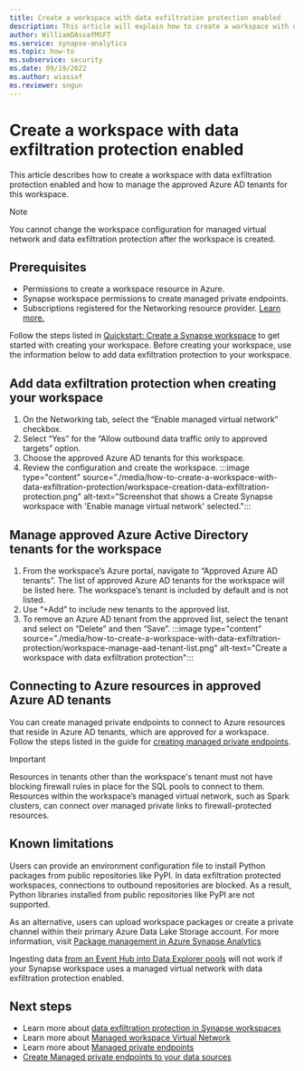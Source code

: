 ```yaml
---
title: Create a workspace with data exfiltration protection enabled
description: This article will explain how to create a workspace with data exfiltration protection in Azure Synapse Analytics
author: WilliamDAssafMSFT 
ms.service: synapse-analytics 
ms.topic: how-to
ms.subservice: security 
ms.date: 09/19/2022 
ms.author: wiassaf
ms.reviewer: sngun
---
```


# Create a workspace with data exfiltration protection enabled

This article describes how to create a workspace with data exfiltration protection enabled and how to manage the approved Azure AD tenants for this workspace.

> [!Note]
> You cannot change the workspace configuration for managed virtual network and data exfiltration protection after the workspace is created.

## Prerequisites
- Permissions to create a workspace resource in Azure.
- Synapse workspace permissions to create managed private endpoints.
- Subscriptions registered for the Networking resource provider. [Learn more.](../../azure-resource-manager/management/resource-providers-and-types.md)

Follow the steps listed in [Quickstart: Create a Synapse workspace](../quickstart-create-workspace.md) to get started with creating your workspace. Before creating your workspace, use the information below to add data exfiltration protection to your workspace.

## Add data exfiltration protection when creating your workspace
1. On the Networking tab, select the “Enable managed virtual network” checkbox.
1. Select “Yes” for the “Allow outbound data traffic only to approved targets” option.
1. Choose the approved Azure AD tenants for this workspace.
1. Review the configuration and create the workspace.
:::image type="content" source="./media/how-to-create-a-workspace-with-data-exfiltration-protection/workspace-creation-data-exfiltration-protection.png" alt-text="Screenshot that shows a Create Synapse workspace with 'Enable manage virtual network' selected.":::

## Manage approved Azure Active Directory tenants for the workspace
1. From the workspace’s Azure portal, navigate to “Approved Azure AD tenants”. The list of approved Azure AD tenants for the workspace will be listed here. The workspace’s tenant is included by default and is not listed.
1. Use “+Add” to include new tenants to the approved list.
1. To remove an Azure AD tenant from the approved list, select the tenant and select on “Delete” and then “Save”.
:::image type="content" source="./media/how-to-create-a-workspace-with-data-exfiltration-protection/workspace-manage-aad-tenant-list.png" alt-text="Create a workspace with data exfiltration protection":::


## Connecting to Azure resources in approved Azure AD tenants

You can create managed private endpoints to connect to Azure resources that reside in Azure AD tenants, which are approved for a workspace. Follow the steps listed in the guide for [creating managed private endpoints](./how-to-create-managed-private-endpoints.md).

> [!IMPORTANT]
> Resources in tenants other than the workspace's tenant must not have blocking firewall rules in place for the SQL pools to connect to them. Resources within the workspace’s managed virtual network, such as Spark clusters, can connect over managed private links to firewall-protected resources.

## Known limitations
Users can provide an environment configuration file to install Python packages from public repositories like PyPI. In data exfiltration protected workspaces, connections to outbound repositories are blocked. As a result, Python libraries installed from public repositories like PyPI are not supported. 

As an alternative, users can upload workspace packages or create a private channel within their primary Azure Data Lake Storage account. For more information, visit [Package management in Azure Synapse Analytics](./spark/../../spark/apache-spark-azure-portal-add-libraries.md) 

Ingesting data [from an Event Hub into Data Explorer pools](../data-explorer/ingest-data/data-explorer-ingest-event-hub-one-click.md) will not work if your Synapse workspace uses a managed virtual network with data exfiltration protection enabled.
  
## Next steps

 - Learn more about [data exfiltration protection in Synapse workspaces](./workspace-data-exfiltration-protection.md)
 - Learn more about [Managed workspace Virtual Network](./synapse-workspace-managed-vnet.md)
 - Learn more about [Managed private endpoints](./synapse-workspace-managed-private-endpoints.md)
 - [Create Managed private endpoints to your data sources](./how-to-create-managed-private-endpoints.md)
